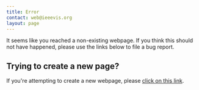 ```yaml
---
title: Error
contact: web@ieeevis.org
layout: page
---
```


It seems like you reached a non-existing webpage. If you think this
should not have happened, please use the links below to file a bug
report.

## Trying to create a new page?

If you're attempting to create a new webpage, please
[click on this link](javascript:send_to_create_gh_flow()).

<script src="/error.js"></script>
